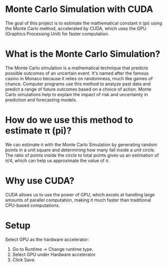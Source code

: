 # Monte Carlo Simulation with CUDA
The goal of this project is to estimate the mathematical constant π (pi) using the Monte Carlo method, accelerated by CUDA, which uses the GPU (Graphics Processing Unit) for faster computation. 

# What is the Monte Carlo Simulation?
The Monte Carlo simulation is a mathematical technique that predicts possible outcomes of an uncertain event. It's named after the famous casino in Monaco because it relies on randomness, much like games of chance. Computer programs use this method to analyze past data and predict a range of future outcomes based on a choice of action. Monte Carlo simulations help to explain the impact of risk and uncertainty in prediction and forecasting models.

# How do we use this method to estimate π (pi)?
We can estimate π with the Monte Carlo Simulation by generating random points in a unit square and determining how many fall inside a unit circle. The ratio of points inside the circle to total points gives us an estimation of π/4, which can help us approximate the value of π.

# Why use CUDA?
CUDA allows us to use the power of GPU, which excels at handling large amounts of parallel computation, making it much faster than traditional CPU-based computations.

# Setup
Select GPU as the hardware accelerator:

1. Go to Runtime -> Change runtime type.
2. Select GPU under Hardware accelerator.
3. Click Save.
